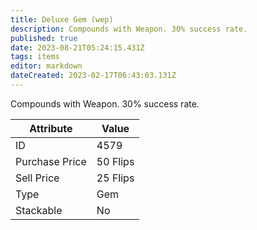 ```yaml
---
title: Deluxe Gem (wep)
description: Compounds with Weapon. 30% success rate.
published: true
date: 2023-08-21T05:24:15.431Z
tags: items
editor: markdown
dateCreated: 2023-02-17T06:43:03.131Z
---
```


Compounds with Weapon. 30% success rate.

|Attribute|Value|
|-|-|
|ID|4579|
|Purchase Price|50 Flips|
|Sell Price|25 Flips|
|Type|Gem|
|Stackable|No|

